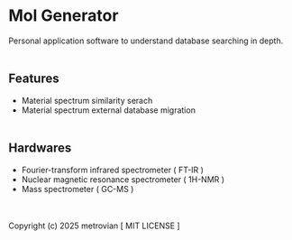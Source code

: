 # Mol Generator #
Personal application software to understand database searching in depth.
<br/></br>
## Features ##
- Material spectrum similarity serach
- Material spectrum external database migration
<br/></br>
## Hardwares ##
- Fourier-transform infrared spectrometer ( FT-IR )
- Nuclear magnetic resonance spectrometer ( 1H-NMR )
- Mass spectrometer ( GC-MS )

<br/></br>
Copyright (c) 2025 metrovian [ MIT LICENSE ]
